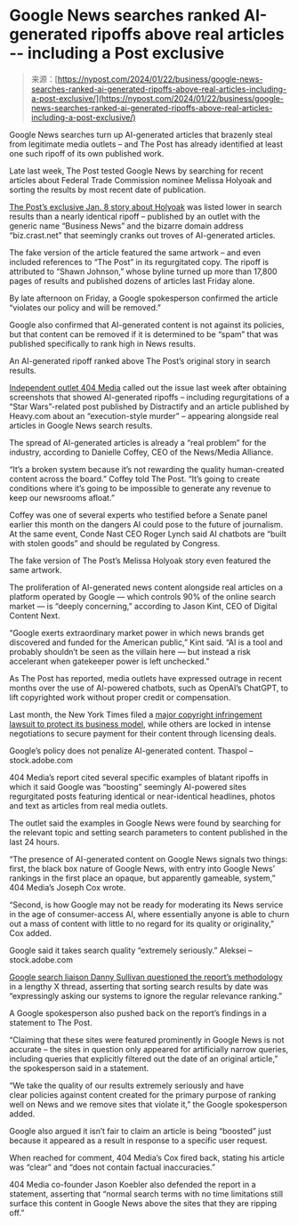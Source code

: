 <!--yml
category: 未分类
date: 2024-05-27 15:00:37
-->

# Google News searches ranked AI-generated ripoffs above real articles -- including a Post exclusive

> 来源：[https://nypost.com/2024/01/22/business/google-news-searches-ranked-ai-generated-ripoffs-above-real-articles-including-a-post-exclusive/](https://nypost.com/2024/01/22/business/google-news-searches-ranked-ai-generated-ripoffs-above-real-articles-including-a-post-exclusive/)

Google News searches turn up AI-generated articles that brazenly steal from legitimate media outlets – and The Post has already identified at least one such ripoff of its own published work.

Late last week, The Post tested Google News by searching for recent articles about Federal Trade Commission nominee Melissa Holyoak and sorting the results by most recent date of publication.

[The Post’s exclusive Jan. 8 story about Holyoak](https://nypost.com/2024/01/08/business/ftc-nominee-melissa-holyoak-traded-chummy-emails-with-google-backed-firm-that-advocates-abolishing-antitrust-rules/) was listed lower in search results than a nearly identical ripoff – published by an outlet with the generic name “Business News” and the bizarre domain address “biz.crast.net” that seemingly cranks out troves of AI-generated articles.

The fake version of the article featured the same artwork – and even included references to “The Post” in its regurgitated copy. The ripoff is attributed to “Shawn Johnson,” whose byline turned up more than 17,800 pages of results and published dozens of articles last Friday alone.

By late afternoon on Friday, a Google spokesperson confirmed the article “violates our policy and will be removed.”

Google also confirmed that AI-generated content is not against its policies, but that content can be removed if it is determined to be “spam” that was published specifically to rank high in News results.

An AI-generated ripoff ranked above The Post’s original story in search results.

[Independent outlet 404 Media](https://www.404media.co/google-news-is-boosting-garbage-ai-generated-articles/) called out the issue last week after obtaining screenshots that showed AI-generated ripoffs – including regurgitations of a “Star Wars”-related post published by Distractify and an article published by Heavy.com about an “execution-style murder” – appearing alongside real articles in Google News search results.

The spread of AI-generated articles is already a “real problem” for the industry, according to Danielle Coffey, CEO of the News/Media Alliance.

“It’s a broken system because it’s not rewarding the quality human-created content across the board.” Coffey told The Post. “It’s going to create conditions where it’s going to be impossible to generate any revenue to keep our newsrooms afloat.”

Coffey was one of several experts who testified before a Senate panel earlier this month on the dangers AI could pose to the future of journalism. At the same event, Conde Nast CEO Roger Lynch said AI chatbots are “built with stolen goods” and should be regulated by Congress.

The fake version of The Post’s Melissa Holyoak story even featured the same artwork.

The proliferation of AI-generated news content alongside real articles on a platform operated by Google — which controls 90% of the online search market — is “deeply concerning,” according to Jason Kint, CEO of Digital Content Next.

“Google exerts extraordinary market power in which news brands get discovered and funded for the American public,” Kint said. “AI is a tool and probably shouldn’t be seen as the villain here — but instead a risk accelerant when gatekeeper power is left unchecked.”

As The Post has reported, media outlets have expressed outrage in recent months over the use of AI-powered chatbots, such as OpenAI’s ChatGPT, to lift copyrighted work without proper credit or compensation.

Last month, the New York Times filed a [major copyright infringement lawsuit to protect its business model](https://nypost.com/2024/01/15/business/openai-in-tough-spot-with-news-groups-as-it-faces-copyright-lawsuits-experts/), while others are locked in intense negotiations to secure payment for their content through licensing deals.

Google’s policy does not penalize AI-generated content. Thaspol – stock.adobe.com

404 Media’s report cited several specific examples of blatant ripoffs in which it said Google was “boosting” seemingly AI-powered sites regurgitated posts featuring identical or near-identical headlines, photos and text as articles from real media outlets.

The outlet said the examples in Google News were found by searching for the relevant topic and setting search parameters to content published in the last 24 hours.

“The presence of AI-generated content on Google News signals two things: first, the black box nature of Google News, with entry into Google News’ rankings in the first place an opaque, but apparently gameable, system,” 404 Media’s Joseph Cox wrote.

“Second, is how Google may not be ready for moderating its News service in the age of consumer-access AI, where essentially anyone is able to churn out a mass of content with little to no regard for its quality or originality,” Cox added.

Google said it takes search quality “extremely seriously.” Aleksei – stock.adobe.com

[Google search liaison Danny Sullivan questioned the report’s methodology](https://twitter.com/searchliaison/status/1748148619264553278) in a lengthy X thread, asserting that sorting search results by date was “expressingly asking our systems to ignore the regular relevance ranking.”

A Google spokesperson also pushed back on the report’s findings in a statement to The Post.

“Claiming that these sites were featured prominently in Google News is not accurate – the sites in question only appeared for artificially narrow queries, including queries that explicitly filtered out the date of an original article,” the spokesperson said in a statement.

“We take the quality of our results extremely seriously and have clear policies against content created for the primary purpose of ranking well on News and we remove sites that violate it,” the Google spokesperson added.

Google also argued it isn’t fair to claim an article is being “boosted” just because it appeared as a result in response to a specific user request.

When reached for comment, 404 Media’s Cox fired back, stating his article was “clear” and “does not contain factual inaccuracies.”

404 Media co-founder Jason Koebler also defended the report in a statement, asserting that “normal search terms with no time limitations still surface this content in Google News above the sites that they are ripping off.”